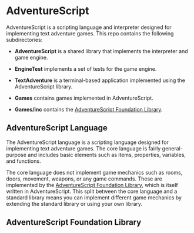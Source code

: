 # AdventureScript

AdventureScript is a scripting language and interpreter designed for implementing text
adventure games. This repo contains the following subdirectories:

- **AdventureScript** is a shared library that implements the interpreter and game
  engine.

- **EngineTest** implements a set of tests for the game engine.

- **TextAdventure** is a terminal-based application implemented using the
  AdventureScript library.

- **Games** contains games implemented in AdventureScript.

- **Games/inc** contains the [AdventureScript Foundation Library](Games/inc/Foundation.md).

## AdventureScript Language

The AdventureScript language is a scripting language designed for implementing text
adventure games. The core language is fairly general-purpose and includes basic elements
such as items, properties, variables, and functions.

The core language does not implement game mechanics such as rooms, doors, movement,
weapons, or any game commands. These are implemented by the
[AdventureScript Foundation Library](Games/inc/Foundation.md), which is itself written
in AdventureScript. This split between the core language and a standard library means
you can implement different game mechanics by extending the standard library or using
your own library.

## AdventureScript Foundation Library

